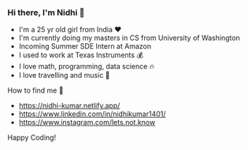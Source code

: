 ### Hi there, I'm Nidhi 👋
- I'm a 25 yr old girl from India :heart:
- I'm currently doing my masters in CS from University of Washington
- Incoming Summer SDE Intern at Amazon
- I used to work at Texas Instruments 💰
- I love math, programming, data science 🔥
- I love travelling and music 🎵

How to find me 👀
   -  https://nidhi-kumar.netlify.app/
   -  https://www.linkedin.com/in/nidhikumar1401/
   -  https://www.instagram.com/lets.not.know

Happy Coding! 
